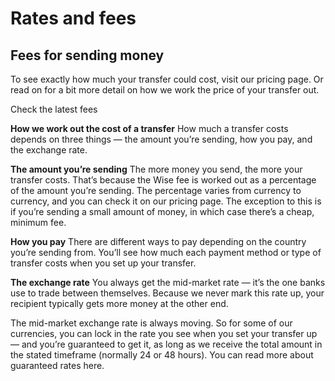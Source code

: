 # Rates and fees  
## Fees for sending money  
To see exactly how much your transfer could cost, visit our pricing page. Or read on for a bit more detail on how we work the price of your transfer out.

Check the latest fees

 **How we work out the cost of a transfer** How much a transfer costs depends on three things — the amount you’re sending, how you pay, and the exchange rate. 

**The amount you’re sending** The more money you send, the more your transfer costs. That’s because the Wise fee is worked out as a percentage of the amount you’re sending. The percentage varies from currency to currency, and you can check it on our pricing page. The exception to this is if you’re sending a small amount of money, in which case there’s a cheap, minimum fee. 

**How you pay** There are different ways to pay depending on the country you’re sending from. You’ll see how much each payment method or type of transfer costs when you set up your transfer.

 **The exchange rate** You always get the mid-market rate — it’s the one banks use to trade between themselves. Because we never mark this rate up, your recipient typically gets more money at the other end. 

The mid-market exchange rate is always moving. So for some of our currencies, you can lock in the rate you see when you set your transfer up — and you’re guaranteed to get it, as long as we receive the total amount in the stated timeframe (normally 24 or 48 hours). You can read more about guaranteed rates here.